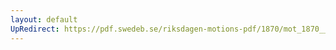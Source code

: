 ```yaml
---
layout: default
UpRedirect: https://pdf.swedeb.se/riksdagen-motions-pdf/1870/mot_1870__ak__00031/mot_1870__ak__00031_002.pdf
---
```

